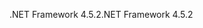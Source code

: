<span data-ttu-id="2b0be-101">.NET Framework 4.5.2</span><span class="sxs-lookup"><span data-stu-id="2b0be-101">.NET Framework 4.5.2</span></span>